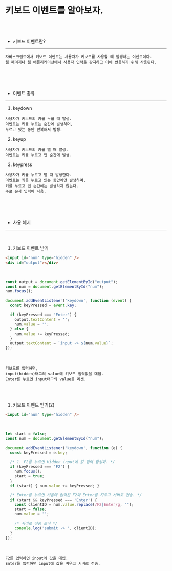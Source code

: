 # 키보드 이벤트를 알아보자.

<br /><br />

* 키보드 이벤트란?
---

```
자바스크립트에서 키보드 이벤트는 사용자가 키보드를 사용할 때 발생하는 이벤트이다.
웹 페이지나 웹 애플리케이션에서 사용자 입력을 감지하고 이에 반응하기 위해 사용된다.
```

<br /><br /><br />

* 이벤트 종류
---

1. keydown
```
사용자가 키보드의 키를 누를 때 발생.
이벤트는 키를 누르는 순간에 발생하며,
누르고 있는 동안 반복해서 발생.
```

2. keyup
```
사용자가 키보드의 키를 뗄 때 발생.
이벤트는 키를 누르고 뗀 순간에 발생.
```

3. keypress
```
사용자가 키를 누르고 뗄 때 발생한다.
이벤트는 키를 누르고 있는 동안에만 발생하며,
키를 누르고 뗀 순간에는 발생하지 않는다.
주로 문자 입력에 사용.
```

<br /><br /><br />

* 사용 예시
---

<br />

1. 키보드 이벤트 받기
 
```html
<input id="num" type="hidden" />
<div id="output"></div>
```

<br />

```javascript
const output = document.getElementById("output");
const num = document.getElementById("num");
num.focus();

document.addEventListener('keydown', function (event) {
  const keyPressed = event.key;

  if (keyPressed === 'Enter') {
    output.textContent = '';
    num.value = '';
  } else {
    num.value += keyPressed;
  }
  output.textContent = `input -> ${num.value}`;
});
```

<br />

```
키보드를 입력하면,
input(hidden)태그의 value에 키보드 입력값을 대입.
Enter를 누르면 input태그의 value를 리셋.
```

<br /><br />

1. 키보드 이벤트 받기(2)

```html
<input id="num" type="hidden" />
```

<br />

```javascript
let start = false;
const num = document.getElementById("num");

document.addEventListener('keydown', function (e) {
  const keyPressed = e.key;

  /* 1. F2를 누르면 Hidden input에 값 입력 활성화. */
  if (keyPressed === 'F2') {
    num.focus();
    start = true;
  }
  if (start) { num.value += keyPressed; }

  /* Enter를 누르면 처음에 입력된 F2와 Enter를 지우고 서버로 전송. */
  if (start && keyPressed === 'Enter') {
    const clientID = num.value.replace(/F2|Enter/g, "");
    start = false;
    num.value = '';

    /* 서버로 전송 로직 */
    console.log('submit -> ', clientID);
  }
});
```

<br />

```
F2를 입력하면 input에 값을 대입.
Enter를 입력하면 input에 값을 비우고 서버로 전송.
```
